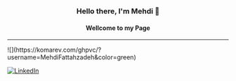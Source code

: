 <h3 align="center">Hello there, I'm Mehdi 👋</h3>
<h4 align="center">Wellcome to my Page </h4>
<hr>
![](https://komarev.com/ghpvc/?username=MehdiFattahzadeh&color=green)


<p>
  <a href="https://www.linkedin.com/in/mehdifa/">
      <img alt="LinkedIn" src="https://img.shields.io/badge/-LinkedIn-0077B5?logo=LinkedIn&logoColor=white&style=for-the-badge" />
  </a>



<p>
